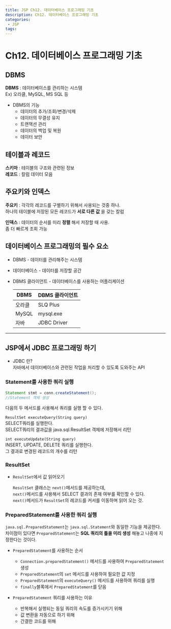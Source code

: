 ```yaml
---
title: JSP Ch12. 데이터베이스 프로그래밍 기초
description: Ch12. 데이터베이스 프로그래밍 기초
categories:
 - JSP
tags:
---
```




# Ch12. 데이터베이스 프로그래밍 기초
## DBMS
**DBMS** : 데이터베이스를 관리하는 시스템  
Ex) 오라클, MySQL, MS SQL 등  

* DBMS의 기능
  - 데이터의 추가/조회/변경/삭제
  - 데이터의 무결성 유지
  - 트랜잭션 관리
  - 데이터의 백업 및 복원
  - 데이터 보안  


## 테이블과 레코드
**스키마** : 테이블의 구조와 관련된 정보  
**레코드** : 칼럼 데이터 모음  


## 주요키와 인덱스
**주요키** : 각각의 레코드를 구별하기 위해서 사용되는 것중 하나.  
하나의 테이블에 저장된 모든 레코드가 **서로 다른 값** 을 갖는 칼럼

**인덱스** : 데이터의 순서를 미리 **정렬** 해서 저장할 때 사용.   
좀 더 빠르게 조회 가능  

## 데이터베이스 프로그래밍의 필수 요소
* DBMS - 데이터를 관리해주는 시스템  
* 데이터베이스 - 데이터를 저장할 공간
* DBMS 클라이언트 - 데이터베이스를 사용하는 어플리케이션  


  DBMS | DBMS 클라이언트
  -------|------------
  오라클 | SLQ Plus  
  MySQL | mysql.exe  
  자바 | JDBC Driver



-------------------------------
## JSP에서  JDBC 프로그래밍 하기
* JDBC 란?   
자바에서 데이터베이스와 관련된 작업을 처리할 수 있도록 도와주는 API

### Statement를 사용한 쿼리 실행
```java
Statement stmt = conn.createStatement();
//Statement 객체 생성
```
다음의 두 메서드를 사용해서 쿼리를 실행 할 수 있다.  

```ResultSet executeQuery(String query)```   
SELECT쿼리를 실행한다.  
SELECT쿼리의 결과값을 java.sql.ResultSet 객체에 저장해서 리턴      

```int executeUpdate(String query)```   
INSERT, UPDATE, DELETE 쿼리를 실행한다.   
그 결과로 변경된 레코드의 개수를 리턴

### ResultSet
* ```ResultSet```에서 값 읽어오기  

  ```ResultSet``` 클래스는 ```next()```메서드를 제공하는데,   
  ```next()```메서드를 사용해서 SELECT 결과의 존재 여부를 확인할 수 있다.   
  ```next()```메서드가 ```ResultSet```의 레코드를 커서를 이동하며 읽어 오는 것.   


### PreparedStatement를 사용한 쿼리 실행  
```java.sql.PreparedStatement```는 ```java.sql.Statement```와 동일한 기능을 제공한다.  
차이점이 있다면 ```PreparedStatement```는 **SQL 쿼리의 틀을 미리 생성** 해놓고 나중에 지정한다는 것이다.  

* ```PreparedStatement```를 사용하는 순서  
   - ```Connection.preparedStatement()``` 메서드를 사용하여 ```PreparedStatement``` 생성  
   - ```PreparedStatement```의 ```set``` 메서드를 사용하여 필요한 값 지정  
   - ```PreparedStatement```의 ```executeQuery()``` 메서드를 사용하여 쿼리를 실행  
   - ```finally```블록에서 ```PreparedStatement```를 닫음  

* ```PreparedStatement``` 쿼리를 사용하는 이유  
  - 반복해서 실행되는 동일 쿼리의 속도를 증가시키기 위해
  - 값 변환을 자동으로 하기 위해
  - 간결한 코드를 위해
